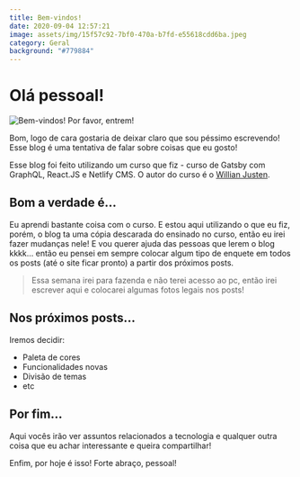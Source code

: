 ```yaml
---
title: Bem-vindos!
date: 2020-09-04 12:57:21
image: assets/img/15f57c92-7bf0-470a-b7fd-e55618cdd6ba.jpeg
category: Geral
background: "#779884"
---
```

# Olá pessoal!

![Bem-vindos! Por favor, entrem!](../assets/img/15f57c92-7bf0-470a-b7fd-e55618cdd6ba.jpeg)

Bom, logo de cara gostaria de deixar claro que sou péssimo escrevendo! Esse blog é uma tentativa de falar sobre coisas que eu gosto! 

Esse blog foi feito utilizando um curso que fiz - curso de Gatsby com GraphQL, React.JS e Netlify CMS. O autor do curso é o [Willian Justen](https://www.udemy.com/course/gatsby-crie-um-site-pwa-com-react-graphql-e-netlify-cms/).

## Bom a verdade é...

Eu aprendi bastante coisa com o curso. E estou aqui utilizando o que eu fiz, porém, o blog ta uma cópia descarada do ensinado no curso, então eu irei fazer mudanças nele! E vou querer ajuda das pessoas que lerem o blog kkkk... então eu pensei em sempre colocar algum tipo de enquete em todos os posts (até o site ficar pronto) a partir dos próximos posts. 

> Essa semana irei para fazenda e não terei acesso ao pc, então irei escrever aqui e colocarei algumas fotos legais nos posts!

## Nos próximos posts...

Iremos decidir:

* Paleta de cores
* Funcionalidades novas 
* Divisão de temas 
* etc

## Por fim...

Aqui vocês irão ver assuntos relacionados a tecnologia e qualquer outra coisa que eu achar interessante e queira compartilhar! 

Enfim, por hoje é isso! Forte abraço, pessoal!